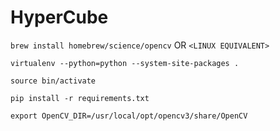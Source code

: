 # HyperCube

`brew install homebrew/science/opencv` OR `<LINUX EQUIVALENT>`

`virtualenv --python=python --system-site-packages .`

`source bin/activate`

`pip install -r requirements.txt`


`export OpenCV_DIR=/usr/local/opt/opencv3/share/OpenCV`
